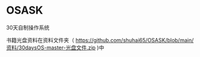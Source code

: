 # OSASK

30天自制操作系统

书籍光盘资料在资料文件夹（ https://github.com/shuhai65/OSASK/blob/main/资料/30daysOS-master-光盘文件.zip )中


